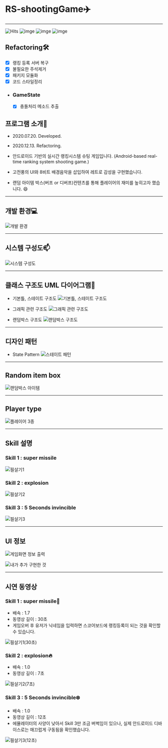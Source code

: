 # RS-shootingGame:airplane:

------

![Hits](https://hits.seeyoufarm.com/api/count/incr/badge.svg?url=https%3A%2F%2Fgithub.com%2Fmsmn1729%2FRS-shootingGame&count_bg=%2306A1F1&title_bg=%23555555&icon=iconify.svg&icon_color=%23FFFFFF&title=hits&edge_flat=false)
![imge](https://img.shields.io/badge/ProjectType-TeamProject-green)
![imge](https://img.shields.io/badge/Language-Java-yellow)
![imge](https://img.shields.io/badge/Tools-AndroidStudio-red)

## Refactoring🛠
- [x] 랭킹 등록 서버 복구
- [x] 불필요한 주석제거
- [x] 패키지 모듈화
- [x] 코드 스타일정리

- ### GameState
  - [x] 충돌처리 메소드 추출

## 프로그램 소개:memo:
- 2020.07.20. Developed.

- 2020.12.13. Refactoring.

- 안드로이드 기반의 실시간 랭킹시스템 슈팅 게임입니다. (Android-based real-time ranking system shooting game.)

- 고전풍의 UI와 8비트 배경음악을 삽입하여 레트로 감성을 구현했습니다.

- 랜덤 아이템 박스(버프 or 디버프)컨텐츠를 통해 플레이어의 재미를 높히고자 했습니다. :smile:

------

## 개발 환경:computer:
![개발 환경](https://user-images.githubusercontent.com/59201008/95119599-28b71a80-0787-11eb-8f94-214e1cea63ec.png)

------

## 시스템 구성도:mailbox:
![시스템 구성도](https://user-images.githubusercontent.com/59201008/95119680-50a67e00-0787-11eb-8528-5d6b2d348550.png)

------

## 클래스 구조도 UML 다이어그램:notebook_with_decorative_cover:
- 기본틀, 스테이트 구조도
![기본틀, 스테이트 구조도](https://user-images.githubusercontent.com/59201008/95118834-e80ad180-0785-11eb-88f3-53690fbcb5fb.png)

- 그래픽 관련 구조도
![그래픽 관련 구조도](https://user-images.githubusercontent.com/59201008/95118891-053fa000-0786-11eb-9be8-de6e022d2d7a.png)

- 랜덤박스 구조도
![랜덤박스 구조도](https://user-images.githubusercontent.com/59201008/95118931-17214300-0786-11eb-9f40-bef32ca0cba2.png)

------

## 디자인 패턴
- State Pattern
![스테이트 패턴](https://user-images.githubusercontent.com/59201008/95119231-99116c00-0786-11eb-8386-ceb2baed78b5.png)

------

## Random item box
![랜덤박스 아이템](https://user-images.githubusercontent.com/59201008/95119814-8ba8b180-0787-11eb-8de8-a5ec3ad1d662.png)

------

## Player type
![플레이어 3종](https://user-images.githubusercontent.com/59201008/95119858-9bc09100-0787-11eb-8dbd-10a97cc062cc.png)

------

## Skill 설명
### Skill 1 : super missile

![필살기1](https://user-images.githubusercontent.com/59201008/95120024-dcb8a580-0787-11eb-8383-3c512088cda7.png)

### Skill 2 : explosion

![필살기2](https://user-images.githubusercontent.com/59201008/95120040-e4784a00-0787-11eb-8cfd-336e6844aec3.png)

### Skill 3 : 5 Seconds invincible

![필살기3](https://user-images.githubusercontent.com/59201008/95120056-e9d59480-0787-11eb-8c7d-08594de798c9.png)

------

## UI 정보
![게임화면 정보 출력](https://user-images.githubusercontent.com/59201008/95120110-007beb80-0788-11eb-97a4-b1aba80daa73.png)

![내가 추가 구현한 것](https://user-images.githubusercontent.com/59201008/95119253-a4649780-0786-11eb-8ac4-69c94b48854c.png)

------

## 시연 동영상
### Skill 1 : super missile:rocket:
- 배속 : 1.7
- 동영상 길이 : 30초
- 게임오버 후 유저가 닉네임을 입력하면 스코어보드에 랭킹등록이 되는 것을 확인할 수 있습니다. 

![필살기1(30초)](https://user-images.githubusercontent.com/59201008/95127713-6621a500-0793-11eb-9377-3bc6e6a1f906.gif)


### Skill 2 : explosion:fire:
- 배속 : 1.0
- 동영상 길이 : 7초

![필살기2(7초)](https://user-images.githubusercontent.com/59201008/95126959-37ef9580-0792-11eb-966c-17044383f52e.gif)

### Skill 3 : 5 Seconds invincible:snowflake:
- 배속 : 1.0
- 동영상 길이 : 12초
- 에뮬레이터의 사양이 낮아서 Skill 3만 조금 버벅임이 있으나, 실제 안드로이드 디바이스로는 매끄럽게 구동됨을 확인했습니다.

![필살기3(12초)](https://user-images.githubusercontent.com/59201008/95128182-024bac00-0794-11eb-9d1d-62c4f6346cdd.gif)

